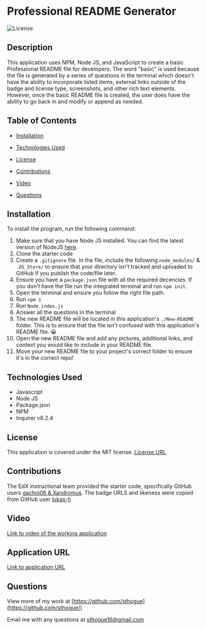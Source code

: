# Professional README Generator

![License](https://img.shields.io/badge/License-MIT-yellow.svg)  

## Description

This application uses NPM, Node JS, and JavaScript to create a basic Professional README file for developers. The word "basic" is used because the file is generated by a series of questions in the terminal which doesn't have the ability to incorporate listed items, external links outside of the badge and license type, screenshots, and other rich text elements.  However, once the basic README file is created, the user does have the ability to go back in and modify or append as needed.

## Table of Contents

* [Installation](#installation)

* [Technologies Used](#Technologies-Used)

* [License](#license)

* [Contributions](#contributions)

* [Video](#Video)

* [Questions](#questions)

## Installation

To install the program, run the following command:

1. Make sure that you have Node JS installed. You can find the latest version of NodeJS [here](https://nodejs.org/en).
2. Clone the starter code
3. Create a `.gitignore` file. In the file, include the following `node_modules/` & `.DS_Store/` to ensure that your directory isn't tracked and uploaded to GitHub if you publish the code/file later. 
4. Ensure you have a `package.json` file with all the required decencies. If you don't have the file run the integrated terminal and run `npm init`.
5. Open the terminal and ensure you follow the right file path.
6. Run `npm i` 
7. Run `Node index.js`
8. Answer all the questions in the terminal
9. The new README file will be located in this application's `./New-README` folder. This is to ensure that the file isn't confused with this application's README file. 😀
10. Open the new README file and add any pictures, additional links, and context you would like to include in your README file. 
11. Move your new README file to your project's correct folder to ensure it's in the correct repo!

## Technologies Used
- Javascript
- Node JS
- Package.json
- NPM
- Inquirer v8.2.4

## License

This application is covered under the MIT license.
[License URL](https://opensource.org/licenses/MIT)


## Contributions

The EdX instructional team provided the starter code, specifically GitHub users [gachoi06 & Xandromus](https://github.com/coding-boot-camp/potential-enigma). The badge URLS and likeness were copied from GitHub user [lukas-h](https://gist.github.com/lukas-h/2a5d00690736b4c3a7ba)

## Video
[Link to video of the working application](https://drive.google.com/file/d/1eTCDLI31OSnd34rJmSpotW9xqDb_G5Ar/view?usp=share_link)

## Application URL
[Link to application URL](https://github.com/sthogue/ReadMe-NodeJS)

## Questions

View more of my work at
[https://github.com/sthogue](https://github.com/sthogue/)

Email me with any questions at
sthogue16@gmail.com
